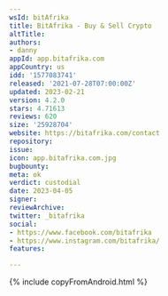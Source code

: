 ```yaml
---
wsId: bitAfrika
title: BitAfrika - Buy & Sell Crypto
altTitle: 
authors:
- danny 
appId: app.bitafrika.com
appCountry: us
idd: '1577083741'
released: '2021-07-28T07:00:00Z'
updated: 2023-02-21
version: 4.2.0
stars: 4.71613
reviews: 620
size: '25928704'
website: https://bitafrika.com/contact
repository: 
issue: 
icon: app.bitafrika.com.jpg
bugbounty: 
meta: ok
verdict: custodial
date: 2023-04-05
signer: 
reviewArchive: 
twitter: _bitafrika
social: 
- https://www.facebook.com/bitafrika
- https://www.instagram.com/bitafrika/
features: 

---
```

{% include copyFromAndroid.html %}


